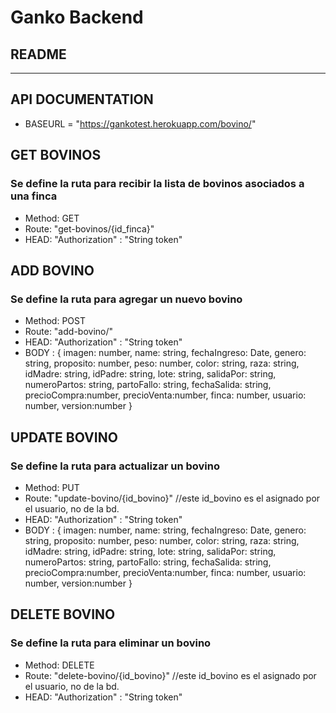 # Ganko Backend
## README
 
-------------------
## API DOCUMENTATION

* BASEURL = "https://gankotest.herokuapp.com/bovino/"

## GET BOVINOS
### Se define la ruta para recibir la lista de bovinos asociados a una finca
* Method: GET
* Route: "get-bovinos/{id_finca}"
* HEAD: "Authorization" : "String token"

## ADD BOVINO
### Se define la ruta para agregar un nuevo bovino
* Method: POST
* Route: "add-bovino/"
* HEAD: "Authorization" : "String token"
* BODY : {
        imagen: number,
        name: string,
        fechaIngreso: Date,
        genero: string,
        proposito: number,
        peso: number,
        color: string,
        raza: string,
        idMadre: string,
        idPadre: string,
        lote: string,
        salidaPor: string,
        numeroPartos: string,
        partoFallo: string,
        fechaSalida: string,
        precioCompra:number,
        precioVenta:number,
        finca: number,
        usuario: number,
        version:number
}

## UPDATE BOVINO
### Se define la ruta para actualizar un bovino
* Method: PUT
* Route: "update-bovino/{id_bovino}" //este id_bovino es el asignado por el usuario, no de la bd.
* HEAD: "Authorization" : "String token"
* BODY : {
    imagen: number,
        name: string,
        fechaIngreso: Date,
        genero: string,
        proposito: number,
        peso: number,
        color: string,
        raza: string,
        idMadre: string,
        idPadre: string,
        lote: string,
        salidaPor: string,
        numeroPartos: string,
        partoFallo: string,
        fechaSalida: string,
        precioCompra:number,
        precioVenta:number,
        finca: number,
        usuario: number,
        version:number
}

## DELETE BOVINO
### Se define la ruta para eliminar un bovino
* Method: DELETE
* Route: "delete-bovino/{id_bovino}" //este id_bovino es el asignado por el usuario, no de la bd.
* HEAD: "Authorization" : "String token"